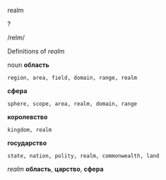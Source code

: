 realm

?

/relm/

Definitions of _realm_

noun
**область**

    region, area, field, domain, range, realm
**сфера**

    sphere, scope, area, realm, domain, range
**королевство**

    kingdom, realm
**государство**

    state, nation, polity, realm, commonwealth, land

_realm_
**область**, **царство**, **сфера**
